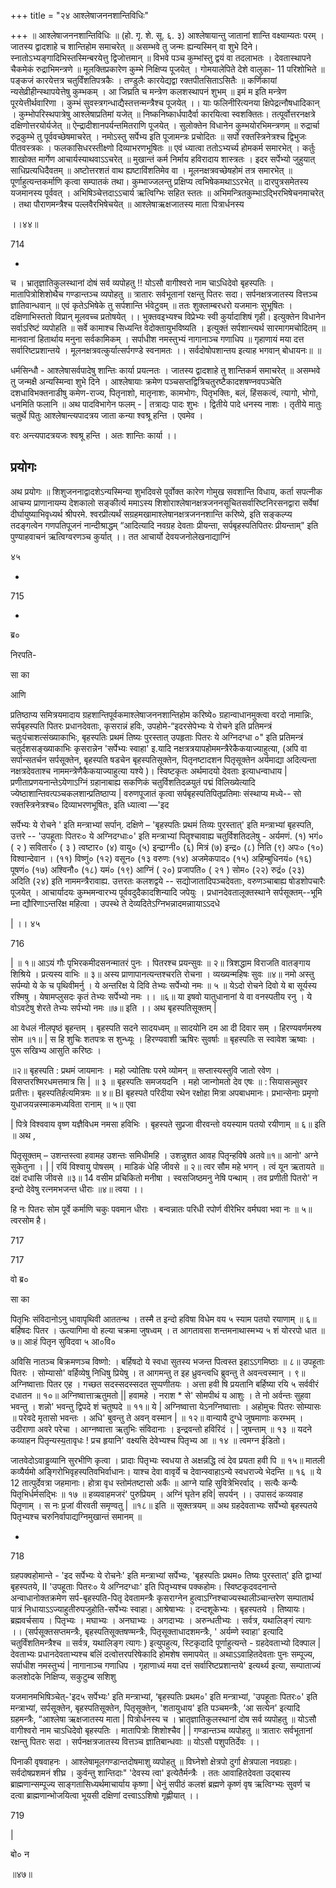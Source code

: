 +++
title = "२४ आश्लेषाजननशान्तिविधिः"

+++
॥ आश्लेषाजननशान्तिविधिः ॥ (हो. गृ. शे. सू. ६. ३) आश्लेषायान्तु जातानां शान्ति वक्ष्याम्यतः परम् । जातस्य द्वादशाहे च शान्तिहोम समाचरेत् ॥ असम्भवे तु जन्मः ह्यन्यस्मिन् वा शुभे दिने। स्नातोऽभ्यङ्गादिभिस्तस्मिन्बरयेत्तु द्विजोत्तमान् ॥ विभवे पञ्च कुम्भांस्तु द्वयं वा तदलाभतः । देवतास्थापने चैकमेकं रुद्राभिमन्त्रणे ॥ मूलक्तिप्रकारेण कुम्भे निक्षिप्य पूजयेत् । गोमयालेपिते देशे वालुका- 11 परिशोभिते ॥ पङ्कजं कारयेत्तत्र चतुर्विंशतिपत्रकैः । तण्डुलैः कारयेद्यद्वा रक्तपीतसिताऽसितैः ॥ कर्णिकायां न्यसेव्रीहीन्स्थापयेत्तेषु कुम्भकम् । आ जिघ्रति च मन्त्रेण कलशस्थापनं शुभम् ॥ इमं म इति मन्त्रेण पूरयेत्तीर्थवारिणा । कुम्भं सुवस्त्रगन्धाद्यैस्तत्तन्मन्त्रैश्च पूजयेत् ।। याः फलिनीरित्यनया क्षिपेद्रत्नौषधादिकान् । कुम्भोपरिस्थपात्रेषु आश्लेषाप्रतिमां यजेत् ॥ निष्कनिष्कार्धपादैर्वा कारयित्वा स्वशक्तितः। तत्पूर्वोत्तरनक्षत्रे दक्षिणोत्तरयोर्यजेत् ॥ ऐन्द्रादीशानपर्यन्तमितराणि पूजयेत् । सुलोक्तेन विधानेन कुम्भयोरभिमन्त्रणम् ॥ रुद्रार्चा रुद्रकुम्भे तु पूर्ववच्छेषमाचरेत् । नमोऽस्तु सर्पेभ्य इति पूजामन्त्रः प्रचोदितः ॥ सर्पो रक्तस्त्रिनेत्रश्च द्विभुजः पीतवस्त्रकः । फलकासिधरस्तीक्ष्णो दिव्याभरणभूषितः ॥ एवं ध्यात्वा ततोऽभ्यर्च्य होमकर्म समारभेत् । कर्तुः शाखोक्त मार्गेण आचार्यस्याथवाऽऽचरेत् ॥ मुखान्तं कर्म निर्माय हविरादाय शास्त्रतः । इदर सर्पेभ्यो जुहुयात् साधिप्रत्यधिदैवतम् ॥ अष्टोत्तरशतं वाथ ह्यष्टाविंशतिमेव वा । मूलनक्षत्रवच्छेषहोमं तत्र समारभेत् ॥ पूर्णाहुत्यन्तकर्माणि कृत्वा सम्पातकं तथा। कुम्भाज्जलन्तु प्रक्षिप्य त्वभिषेकमथाऽऽरभेत् ॥ दारपुत्रसमेतस्य यजमानस्य पूर्ववत् । अभिषिञ्चेत्तदाऽऽचार्य ऋत्विग्भिः सहित स्ततः ॥ अभिमन्त्रितकुम्भाऽद्भिरभिषेचनमाचरेत् । तथा पौराणमन्त्रैश्च पल्लवैरभिषेचयेत् ॥ आश्लेषाऋक्षजातस्य माता पित्रार्धनस्य

।।४४॥

714

-

च । भ्रातृज्ञातिकुलस्थानां दोषं सर्व व्यपोहतु !! योऽसौ वागीश्वरो नाम चाऽधिदेवो बृहस्पतिः । मातापित्रोशिशोथैच गण्डान्तञ्च व्यपोहतु ॥ त्रातारः सर्वभूतानां रक्षन्तु पितरः सदा। सर्पनक्षत्रजातस्य वित्तञ्च ज्ञातिवान्धवान् ॥ एवं कृतेऽभिषेके तु सर्पशान्ति र्भवेटुवम् ॥ ततः शुक्लाम्बरधरो यजमानः सुभूषितः । दक्षिणाभिस्ततो विप्रान् मूलवच्च प्रतोषयेत् ।। भुक्तवइभ्यश्च विप्रेभ्यः स्वी कुर्यादाशिषं गृही। इत्युक्तेन विधानेन सर्वाऽरिष्टं व्यपोहति ॥ सर्वे कामाश्च सिध्यन्ति वेदोक्तायुभविष्यति । इत्युक्तं सर्पशान्त्यर्थ सारमागमचोदितम् ॥ मानवानां हितार्थाय मनुना सर्वकामिकम् । सर्पाधीश नमस्तुभ्यं नागानाञ्च गणाधिप ॥ गृहाणायं मया दत्त सर्वारिष्टप्रशान्तये । मूलनक्षत्रवत्कुर्यात्सर्पगण्डे स्वनामतः ।। सर्वदोषोपशान्तय इत्याह भगवान् बोधायनः॥ ॥

धर्मसिन्धौ - आश्लेषासर्वपादेषु शान्तिः कार्या प्रयत्नतः । जातस्य द्वादशाहे तु शान्तिकर्म समाचरेत् ॥ असम्भवे तु जन्मक्षै अन्यस्मिन्वा शुभे दिने । आश्लेषायाः क्रमेण पञ्चसप्तद्वित्रिचतुरष्टैकादशषण्नवपञ्चेति दशधाविभक्तनाडीषु कमेण-राज्य, पितृनाशो, मातृनाशः, कामभोगः, पितृभक्तिः, बलं, हिंसकत्वं, त्यागो, भोगो, धनमिति फलानि ॥ अथ पादविभागेन फलम् - | तत्राद्यः पादः शुभः । द्वितीये पादे धनस्य नाशः । तृतीये मातुः चतुर्थे पितुः आश्लेषान्त्यपादत्रय जाता कन्या श्वश्रू हन्ति । एवमेव ।

वरः अन्त्यपादत्रयजः श्वश्रू हन्ति । अतः शान्तिः कार्या ।।
## प्रयोगः
अथ प्रयोगः ॥ शिशुजननाद्वादशेऽन्यस्मिन्या शुभदिवसे पूर्वोक्त कारेण गोमुख सवशान्ति विधाय, कर्ता सपत्नीक आचम्य प्राणानायम्य देशकालो सङ्कीर्त्य ममाऽस्य शिशोराश्लेषानक्षत्रजननसूचितसर्वारिष्टनिरसनद्वारा सर्वेषां दीर्घायुष्याभिवृध्यर्थ श्रीपरमे. श्वरप्रीत्यर्थं सग्रहमखामाश्लेषानक्षत्रजननशान्ति करिष्ये, इति सङ्कल्प्य तदङ्गत्वेन गणपतिपूजनं नान्दीश्राद्धम् “आदित्यादि नवग्रह देवताः प्रीयन्ता, सर्पबृहस्पतिपितरः प्रीयन्ताम्" इति पुण्याहवाचनं ऋत्विग्वरणञ्च कुर्यात् ।। तत आचार्यो देवयजनोलेखनाद्याग्निं

४५

-

715

-

ब्र०

निरपति-

सा का

आणि

प्रतिष्ठाप्य समित्रयमादाय ग्रहशान्तिपूर्वकमाश्लेषाजननशान्तिहोम करिष्ये० ग्रहान्वाधानमुक्त्वा वरदो नामान्निः, सर्पबृहस्पति पितरः प्रधानदेवताः, कृसरान्नं हविः, उपहोमे-“इदरसेपेभ्यः ये रोचने इति प्रतिमन्त्रं चतुःपंचाशत्संख्याकाभिः, बृहस्पतिः प्रथमं तिष्यः पुरस्तात् उपहृताः पितरः ये अग्निदग्धा ०" इति प्रतिमन्त्रं चतुर्दशसङ्ख्याकाभिः कृसरान्नेन 'सर्पेभ्यः स्वाहा' इ.यादि नक्षत्रत्रयापहोममन्त्रैरेकैकयाज्याहुत्या, (अपि वा सर्पान्सतर्चन सर्पसूक्तेन, बृहस्पति षडचेन बृहस्पतिसूक्तेन, पितृनष्टादशन पितृसूक्तेन अर्यमाद्या अदित्यन्ता नक्षत्रदेवताश्च नाममन्त्रेणैकैकयाज्याहुत्या यश्ये )। स्विष्टकृतः अर्थमादयो देवताः इत्याधन्वाधाय | प्रणीताप्रणयनान्तेऽयेणाऽग्निं ग्रहानाबाह्य सकणिकं चतुर्विशतिदळयुतं पद्मं विलिख्येत्यादि ज्येष्ठाशान्तिवत्पञ्चकलशान्प्रतिष्ठाप्य | वरुणपूजातं कृत्वा सर्पबृहस्पतिपितृप्रतिमाः संस्थाप्य मध्ये-- सो रक्तस्त्रिनेत्रश्च० दिव्याभरणभूषितः, इति ध्यात्वा —'इद

सर्पेभ्यः ये रोचने ' इति मन्त्राभ्यां सर्पान्. दक्षिणे – 'बृहस्पतिः प्रथमं तिव्यः पुरस्तात्' इति मन्त्राभ्यां बृहस्पति, उत्तरे -- 'उपहूताः पितरः० ये अग्निदग्धाः०' इति मन्त्राभ्यां पितॄश्चावाह्य चतुर्विशतिदलेषु - अर्यमणं. (१) भगं० ( २ ) सवितारं० ( ३ ) त्वष्टार० (४) वायु० (५) इन्द्राग्नी० (६) मित्रं (७) इन्द्र० (८) निति (९) अपः० (१०) विश्वान्देवान । (११) विष्णुं० (१२) वसून० (१३ वरुणः (१४) अजमेकपाद० (१५) अहिम्बुधिनयं० (१६) पूषणं० (१७) अश्विनौ० (१८) यमं० (१९) आग्निं ( २०) प्रजापति० ( २१ ) सोम० (२२) रुद्रं० (२३) अदिति (२४) इति नाममन्त्रैरावाह्य. उत्तरतः कलशद्वये -- सद्योजातादिपञ्चदेवताः, वरुणञ्चाबाह्य षोडशोपचारैः पूजयेत् । आचार्यादयः कुम्भमन्वारभ्य पूर्ववदुदैकादशिन्यादि जपेयुः । प्रधानदेवतालूक्तस्थाने सर्पसूक्तम्--भूमि म्ना द्यौरिणाऽन्तरिक्ष महित्वा । उपस्थे ते देव्यदितेऽग्निभन्नादमन्नाायाऽऽदधे

| ।। ४५

716

| ॥ १॥ आऽयं गौः पृभिरकमीदसनन्मातरं पुनः । पितरश्च प्रयन्सुवः ॥ २॥ त्रिशद्धाम विराजति वातङ्गाय शिश्रिये । प्रत्यस्य वाभिः ॥ ३॥ अस्य प्राणापानत्यन्तश्चरति रोचना । व्यख्यन्महिषः सुवः ॥४॥ नमो अस्तु सर्पम्यो ये के च पृथिवीमर्नु । ये अन्तरिक्ष ये दिवि तेभ्यः सर्पेभ्यो नमः ॥ ५ ॥ येऽदो रोचने दिवो ये बा सूर्यस्य रश्मिषु । येषामप्लुसदः कृतं तेभ्यः सर्पेभ्यो नमः ।। ॥६॥ या इषवो यातुधानानां ये वा वनस्पतीय रनु । ये वोऽवटेषु शेरते तेभ्यः सर्पभ्यो नमः ॥७॥ इति ।। अथ बृहस्पतिसूक्तम् |

आ वेधलं नीलपृष्ठं बृहन्तम् । बृहस्पति सदने सादयध्वम् ॥ सादयोनि दम आ दी दिवार सम् । हिरण्यवर्णमरुष सोम ॥१॥ | स हि शुचिः शतपत्रः स शुन्ध्यूः । हिरण्यवाशी ऋषिरः सुवर्षाः ॥ बृहस्पतिः स स्वावेश ऋष्वाः । पुरू सखिभ्य आसुति करिष्ठः ।

॥२॥ बृहस्पति : प्रथमं जायमानः । महो ज्योतिषः परमे व्योमन् ॥ सप्तास्यस्तुवि जातो रवेण । विसप्तरश्मिरधमत्तमात्र सि | ॥ ३ ॥ बृहस्पतिः समजयदनि । महो जान्गोमतो देव एषः ॥ : सियासन्न्सुवर प्रतीत्तः। बृहस्पतिर्हत्यमित्रमः ॥ ४॥ BI बृहस्पते परिदीया रथेन रक्षोहा मित्रा अपबाधमानः। प्रभान्सेनाः प्रमृणो युधाजयन्नस्माकमध्यविता रानाम् ॥ ५॥ एवा

| पित्रे विश्ववाय वृष्ण यज्ञैविधम नमसा हविभिः । बृहस्पते सुप्रजा वीरवन्तो वयस्याम पतयो रयीणाम् ॥ ६॥ इति ॥ अथ ,

पितृसूक्तम् – उशन्तस्त्वा हवामह उशन्तः समिधीमहि । उशन्नुशत आवह पितृन्हविषे अतवे॥१॥ आनो' अग्ने सुकेतुना । | | रयिं विश्वायु पोषसम् । माडिकं धेहि जीवसे ॥ २॥ त्वर सौम महे भगन् । त्वं यून ऋतायते ॥ दक्षं दधासि जीवसे ॥३॥ 14 वसीम प्रचिकितो मनीषा । स्वसजिष्ठमनु नेषि पन्थाम् । तव प्रणीती पितरो' न इन्दो देवेषु रत्नमभजन्त धीराः ॥४॥ त्वया ।।

हि नः पितरः सोम पूर्वे कर्माणि चकुः पवमान धीराः । बन्वन्नातः परिधी रपोर्ण वीरेभिर वर्मघवा भवा नः ॥ ५॥ त्वरसोम है।

717

717

वो ब्र०

सा का

पितृभिः संविदानोऽनु धावापृथिवी आततन्थ । तस्मै त इन्दो हविषा विधेम वय ५ स्याम पतयो रयाणाम् ॥ ६॥ बर्हिषदः पितर । ऊत्यागिमा वो हल्या चक्रमा जुषध्वम् । त आगतावसा शन्तमनाथास्मभ्य ५ शं योररपो धात ॥ ७॥ आःहं पितृन सुविदवा ५ आ०वि०

अविसि नातञ्च बिक्रमणञ्च विष्णो: । बर्हिषदो ये स्वधा सुतस्य भजन्त पित्वस्त इहाऽऽगमिष्ठाः ॥ ८॥ उपहूताः पितरः । सोम्यासो' वर्हिव्येषु निधिषु प्रियेषु । त आगमन्तु त इह ध्रुवन्त्वधि ब्रुवन्तु ते अवन्त्वस्मान् । ९॥ अग्निष्वात्ताः पितर एह । गच्छत सदस्सदस्सदत सुप्पणीतयः । अत्ता हवी षि प्रयतानि बर्हिष्या रयि ५ सर्ववीरं दधातन ॥ १०॥ अग्निष्वात्ताऋतुमतो || हवामहे । नराश * से' सोमपीथं य आशुः । ते नो अर्वन्तः सुहवा भवन्तु । शन्नो' भवन्तु द्विपदे शं चतुष्पदे ॥ ११॥ ये | अग्निष्वात्ता येऽनग्निष्वात्ताः । अहोमुचः पितरः सोम्यासः ॥ परेवदे मृतासो भवन्तः । अधि' बुवन्तु ते अवन् वस्मान | ॥ १२॥ वान्यायै दुग्धे जुषमाणाः करम्भम् । उदीराणा अवरे परेचा । आग्नष्वात्ता ऋतुभिः संविदानाः । इन्द्रवन्तो हविरिदं । | जुषन्ताम् ॥ १३ ॥ यदने कव्याहन पितृन्यस्य॒तावृधः ! प्रच हृयानि' वक्ष्यसि देवेभ्यश्च पितृभ्य आ ॥ १४ ॥ त्वमग्न ईडितो।

जातवेदोऽवाड्ढव्यानि सुरभीणि कृत्वा । प्रादाः पितृभ्यः स्वधया ते अक्षन्नद्धि त्वं देव प्रयता हवी पि ॥ १५॥ मातली कव्यैर्यमो अङ्गिरोभिवृहस्पतिवभिर्वाधानः। याश्च देवा वावृर्ये च देवान्स्वाहाऽन्ये स्वधराज्ये भेदन्ति ॥ १६ ॥ ये 12 तात्पुर्देवत्रा जहमानाः। होत्रा वृध स्तोम॑तष्टासो अर्कैः ॥ आग्ने याहि सुवित्रेभिरर्वाद् । सत्यैः कन्यैः पितृभिर्धर्मसद्भिः ॥ १७ ॥ हव्यवाहमजरं' पुरुप्रियम् । अग्निं घृतेन हवि| सपर्यन् ।। उपासदं कव्यवाह पितृणाम् । स नः प्र॒जां वीरवती समृण्वतु | ॥१८॥ इति ॥ सूक्तत्रयम् ॥ अथ ग्रहदेवताभ्यः सर्पेभ्यो बृहस्पतये पितृभ्यश्च चरुनिर्वापाद्यग्निमुखान्तं समानम् ॥

-

718

ग्रहपक्वहोमान्ते - 'इद सर्पेभ्यः ये रोचनेः' इति मन्त्राभ्यां सर्पेभ्यः, 'बृहस्पतिः प्रथम० तिष्यः पुरस्तात्' इति द्वाभ्यां बृहस्पतये, II 'उपहूताः पितरः० ये अग्निदग्धाः' इति पितृभ्यश्च पक्कहोमः। स्विष्टकृदवदनान्ते अन्वाधानोक्तक्रमेण सर्प-बृहस्पति-पितृ देवतामन्त्रैः कृसराग्नेन हुत्वाऽग्निश्चाज्यस्थालीञ्चान्तरेण सम्पातार्थ पात्रं निधायाऽऽज्याहुतीरुपजुहोति-सर्पेभ्यः स्वाहा। आश्रेषाभ्यः । दन्दशूकेभ्यः । बृहस्पतये । तिष्यायः। ब्रह्मवर्चसाय । पितृभ्यः । मघाभ्यः । अनघाभ्यः । अगदाभ्यः । अरुन्धतीभ्यः । सर्वत्र, यथालिङ्गं त्यागः ।। (सर्पसूक्तसप्तमन्त्रैः, बृहस्पतिसूक्तषण्मन्त्रैः, पितृसूक्ताधादशमन्त्रैः, ' अर्यम्णे स्वाहा' इत्यादि चतुर्विंशतिमन्त्रैश्च ॥ सर्वत्र, यथालिङ्ग त्यागः ) इत्युपहुत्य, स्टिकृदादि पूर्णाहुत्यन्ते - ग्रहदेवताभ्यो दिक्पाल | देवताभ्यः प्रधानदेवताभ्यश्च बलिं दत्वोत्तरपरिषेकादि होमशेष समापयेत् ॥ अथाऽऽवाहितदेवताः पुनः सम्पूज्य, सर्पाधीश नमस्तुभ्यं | नागानाञ्च गणाधिप । गृहाणाध्यं मया दत्तं सर्वारिष्टप्रशान्तये' इत्यर्थ्य इत्या, सम्पाताज्यं कलशोदके निक्षिप्य, सकुटुम्ब सशिशु

यजमानमभिषिञ्चेत्-'इद५ सर्पेभ्यः' इति मन्त्राभ्यां, ‘बृहस्पतिः प्रथम०' इति मन्त्राभ्यां, 'उपहूताः पितरः०' इति मन्त्राभ्यां, सर्पसूक्तेन, बृहस्पतिसूक्तेन, पितृसूक्तेन, 'शतायुधाय' इति पञ्चमन्त्रैः, ‘आ सत्येन' इत्यादि ग्रहमन्त्रैः, “आश्लेषा ऋक्षजातस्य माता | पित्रोर्धनस्य च । भ्रातृज्ञातिकुलस्थानां दोष सर्व व्यपोहतु ॥ योऽसौ वागीश्वरो नाम चाऽधिदेवो बृहस्पतिः । मातापित्रोः शिशोश्चैव | | गण्डान्तञ्च व्यपोहतु ॥ त्रातारः सर्वभूतानां रक्षन्तु पितरः सदा । सर्पनक्षत्रजातस्य वित्तञ्च ज्ञातिबान्धवाः ॥ योऽसौ पशुपतिर्देवः ।।

पिनाकी वृषवाहनः । आश्लेषामूलगण्डान्तदोषमाशु व्यपोहतु ॥ विघ्नेशो क्षेत्रपो दुर्गा क्षेत्रपाला नवग्रहाः। सर्वदोषप्रशमनं शीघ्र । कुर्वन्तु शान्तिदाः" 'देवस्य त्वा' इत्येतैर्मन्त्रैः । ततः आवाहितदेवता उद्बास्य ब्राह्मणान्सम्पूज्य साङ्गतासिध्यर्थमाचार्याय कृष्णा | धेनुं सपीठं कलशं ब्रह्मणे कृष्णं वृष ऋत्विग्भ्यः सुवर्ण च दत्वा ब्राह्मणान्भोजयित्वा भूयसी दक्षिणां दत्त्वाऽऽशिषो गृह्णीयात् ।।

719

|

बो० न

॥४७॥